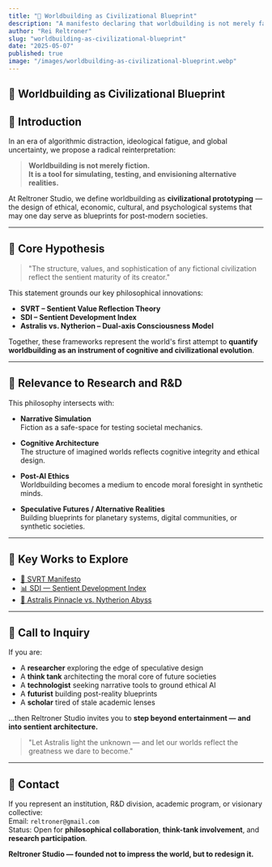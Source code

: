 ```yaml
---
title: "🧠 Worldbuilding as Civilizational Blueprint"
description: "A manifesto declaring that worldbuilding is not merely fantasy, but a new methodology for designing alternative civilizations and measuring sentient growth."
author: "Rei Reltroner"
slug: "worldbuilding-as-civilizational-blueprint"
date: "2025-05-07"
published: true
image: "/images/worldbuilding-as-civilizational-blueprint.webp"
---
```


## 🧠 Worldbuilding as Civilizational Blueprint

## 🌌 Introduction

In an era of algorithmic distraction, ideological fatigue, and global uncertainty, we propose a radical reinterpretation:

> **Worldbuilding is not merely fiction.  
> It is a tool for simulating, testing, and envisioning alternative realities.**

At Reltroner Studio, we define worldbuilding as **civilizational prototyping** — the design of ethical, economic, cultural, and psychological systems that may one day serve as blueprints for post-modern societies.

---

## 📜 Core Hypothesis

> "The structure, values, and sophistication of any fictional civilization reflect the sentient maturity of its creator."

This statement grounds our key philosophical innovations:

- **SVRT – Sentient Value Reflection Theory**  
- **SDI – Sentient Development Index**  
- **Astralis vs. Nytherion – Dual-axis Consciousness Model**  

Together, these frameworks represent the world's first attempt to **quantify worldbuilding as an instrument of cognitive and civilizational evolution**.

---

## 🔬 Relevance to Research and R&D

This philosophy intersects with:

- **Narrative Simulation**  
  Fiction as a safe-space for testing societal mechanics.

- **Cognitive Architecture**  
  The structure of imagined worlds reflects cognitive integrity and ethical design.

- **Post-AI Ethics**  
  Worldbuilding becomes a medium to encode moral foresight in synthetic minds.

- **Speculative Futures / Alternative Realities**  
  Building blueprints for planetary systems, digital communities, or synthetic societies.

---

## 📘 Key Works to Explore

- [📖 SVRT Manifesto](https://www.reltroner.com/philosophies/sentient-value-reflection-theory)  
- [📊 SDI — Sentient Development Index](https://www.reltroner.com/statistics/sdi-score-matrix)  
- [🌌 Astralis Pinnacle vs. Nytherion Abyss](https://www.reltroner.com/blog/astralis-nytherion-manifesto)

---

## 🧭 Call to Inquiry

If you are:

- A **researcher** exploring the edge of speculative design  
- A **think tank** architecting the moral core of future societies  
- A **technologist** seeking narrative tools to ground ethical AI  
- A **futurist** building post-reality blueprints  
- A **scholar** tired of stale academic lenses

...then Reltroner Studio invites you to **step beyond entertainment — and into sentient architecture.**

> "Let Astralis light the unknown — and let our worlds reflect the greatness we dare to become."

---

## 📩 Contact

If you represent an institution, R&D division, academic program, or visionary collective:  
Email: `reltroner@gmail.com`  
Status: Open for **philosophical collaboration**, **think-tank involvement**, and **research participation**.

**Reltroner Studio — founded not to impress the world, but to redesign it.**
